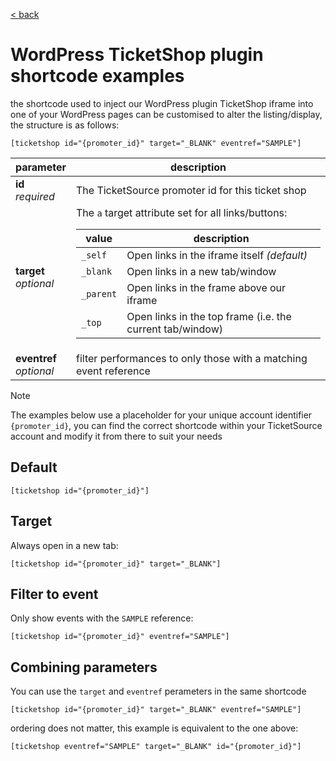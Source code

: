 [< back](../)

# WordPress TicketShop plugin shortcode examples

the shortcode used to inject our WordPress plugin TicketShop iframe into one of your WordPress pages can be customised to alter the listing/display, the structure is as follows:

```
[ticketshop id="{promoter_id}" target="_BLANK" eventref="SAMPLE"]
```

<table>
    <thead>
      <tr>
        <th>parameter</th>
        <th>description</th>
      </tr>
    </thead>
    <tbody>
      <tr>
        <td><strong>id</strong><br><em>required</em></td>
        <td>The TicketSource promoter id for this ticket shop</td>
      </tr>
      <tr>
        <td><strong>target</strong><br><em>optional</em></td>
        <td>
          The <code>a</code> target attribute set for all links/buttons:
          <table>
            <thead>
              <tr>
                <th>value</th>
                <th>description</th>
              </tr>
            </thead>
            <tbody>
              <tr>
                <td><code>_self</code></td>
                <td>Open links in the iframe itself <em>(default)</em></td>
              </tr>
              <tr>
                <td><code>_blank</code></td>
                <td>Open links in a new tab/window</td>
              </tr>
              <tr>
                <td><code>_parent</code></td>
                <td>Open links in the frame above our iframe</td>
              </tr>
              <tr>
                <td><code>_top</code></td>
                <td>Open links in the top frame (i.e. the current tab/window)</td>
              </tr>
            </tbody>
          </table>
        </td>
      </tr>
      <tr>
        <td><strong>eventref</strong><br><em>optional</em></td>
        <td>filter performances to only those with a matching event reference</td>
      </tr>
    </tbody>
</table>

> [!NOTE]
> The examples below use a placeholder for your unique account identifier `{promoter_id}`, you can find the correct shortcode within your TicketSource account and modify it from there to suit your needs

## Default

```
[ticketshop id="{promoter_id}"]
```

## Target

Always open in a new tab:

```
[ticketshop id="{promoter_id}" target="_BLANK"]
```

## Filter to event

Only show events with the `SAMPLE` reference:

```
[ticketshop id="{promoter_id}" eventref="SAMPLE"]
```

## Combining parameters

You can use the `target` and `eventref` perameters in the same shortcode

```
[ticketshop id="{promoter_id}" target="_BLANK" eventref="SAMPLE"]
```

ordering does not matter, this example is equivalent to the one above:

```
[ticketshop eventref="SAMPLE" target="_BLANK" id="{promoter_id}"]
```
